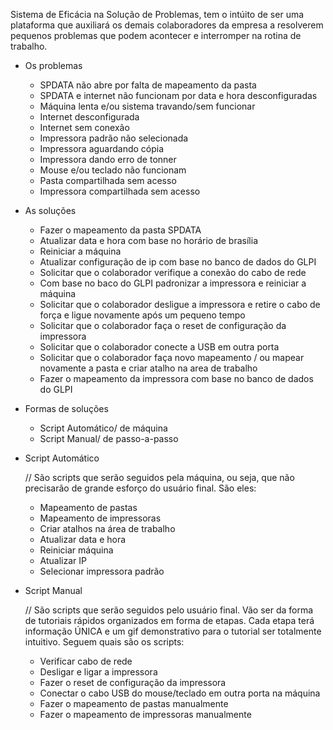 Sistema de Eficácia na Solução de Problemas, tem o intúito de ser uma plataforma que auxiliará os demais colaboradores da empresa a resolverem pequenos problemas que podem acontecer e interromper na rotina de trabalho.

- Os problemas
	
	- SPDATA não abre por falta de mapeamento da pasta
	- SPDATA e internet não funcionam por data e hora desconfiguradas
	- Máquina lenta e/ou sistema travando/sem funcionar
	- Internet desconfigurada
	- Internet sem conexão
	- Impressora padrão não selecionada
	- Impressora aguardando cópia
	- Impressora dando erro de tonner
	- Mouse e/ou teclado não funcionam
	- Pasta compartilhada sem acesso
	- Impressora compartilhada sem acesso

- As soluções
	
	- Fazer o mapeamento da pasta SPDATA
	- Atualizar data e hora com base no horário de brasília
	- Reiniciar a máquina
	- Atualizar configuração de ip com base no banco de dados do GLPI
	- Solicitar que o colaborador verifique a conexão do cabo de rede
	- Com base no baco do GLPI padronizar a impressora e reiniciar a máquina
	- Solicitar que o colaborador desligue a impressora e retire o cabo de força e ligue novamente após um pequeno tempo
	- Solicitar que o colaborador faça o reset de configuração da impressora
	- Solicitar que o colaborador conecte a USB em outra porta
	- Solicitar que o colaborador faça novo mapeamento / ou mapear novamente a pasta e criar atalho na area de trabalho
	- Fazer o mapeamento da impressora com base no banco de dados do GLPI

- Formas de soluções

	- Script Automático/ de máquina
	- Script Manual/ de passo-a-passo

- Script Automático

	// São scripts que serão seguidos pela máquina, ou seja, que não precisarão de grande esforço do usuário final. São eles:
	
	- Mapeamento de pastas
	- Mapeamento de impressoras
	- Criar atalhos na área de trabalho
	- Atualizar data e hora
	- Reiniciar máquina
	- Atualizar IP
	- Selecionar impressora padrão

- Script Manual

	// São scripts que serão seguidos pelo usuário final. Vão ser da forma de tutoriais rápidos organizados em forma de etapas. Cada etapa terá informação ÚNICA e um gif demonstrativo para o tutorial ser totalmente intuitivo. 
	Seguem quais são os scripts:

	- Verificar cabo de rede
	- Desligar e ligar a impressora
	- Fazer o reset de configuração da impressora 
	- Conectar o cabo USB do mouse/teclado em outra porta na máquina
	- Fazer o mapeamento de pastas manualmente
	- Fazer o mapeamento de impressoras manualmente

